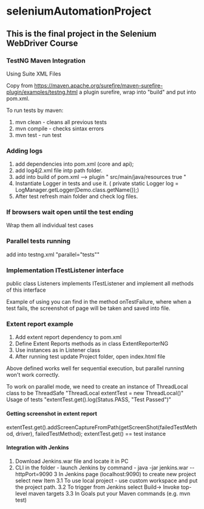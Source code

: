 # seleniumAutomationProject

## This is the final project in the Selenium WebDriver Course


### TestNG Maven Integration

Using Suite XML Files

Copy from https://maven.apache.org/surefire/maven-surefire-plugin/examples/testng.html  a plugin surefire,
wrap into "build"  and put into pom.xml.


To run tests by maven:

1. mvn clean  - cleans all previous tests
2. mvn compile - checks sintax errors
3. mvn test  -  run test


### Adding logs

1. add dependencies into pom.xml (core and api);
2. add log4j2.xml file intp path folder.
3. add into build of pom.xml  --> plugin 
	"<resources>
      <resource>
        <directory>src/main/java/resources</directory>
        <filtering>true</filtering>
      </resource>
     </resources>"
4. Instantiate Logger in tests and use it.  ( private static Logger log = LogManager.getLogger(Demo.class.getName());)
5. After test refresh main folder and check log files.

### If browsers wait open until the test ending

Wrap them all individual test cases

### Parallel tests running
add into testng.xml 
"parallel="tests""


### Implementation ITestListener interface 

public class Listeners implements ITestListener  and implement all methods of this interface

Example of using  you can find in the method onTestFailure, where when a test fails, the screenshot of page will be taken 
and saved into file.

### Extent report example


1. Add extent report dependency to pom.xml
2. Define Extent Reports methods as in class ExtentReporterNG
3. Use instances as in Listener class
4. After running test update Project folder, open index.html file

Above defined works well  fer sequential execution, but parallel running won't work correctly.

To work on parallel mode, we need to create an instance of ThreadLocal class to be ThreadSafe
 "ThreadLocal<ExtentTest> extentTest = new ThreadLocal<ExtentTest>()"
 Usage of tests
 "extentTest.get().log(Status.PASS, "Test Passed")"
 
 #### Getting screenshot in extent report
 extentTest.get().addScreenCaptureFromPath(getScreenShot(failedTestMethod, driver), failedTestMethod);
 extentTest.get()  == test instance
 
 
 
 #### Integration with Jenkins
 
 1. Download Jenkins.war file and locate it in PC
 2. CLI in the folder - launch Jenkins by command - java -jar jenkins.war --httpPort=9090
 3  In Jenkins page (localhost:9090)  to create new project select new Item
   3.1  To use local project - use custom workspace and put the project path.
   3.2 To trigger from Jenkins select Build-> Invoke top-level maven targets
   3.3 In Goals  put your Maven commands (e.g.  mvn test)
 
 
 











